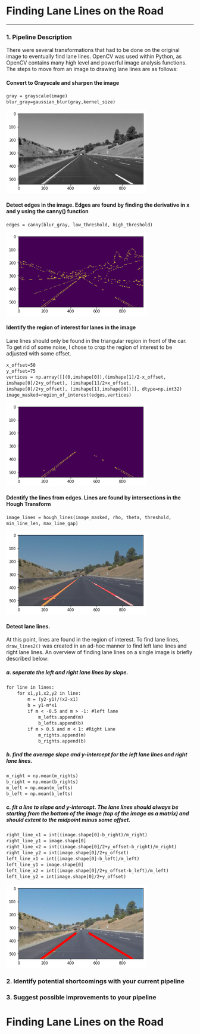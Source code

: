 # **Finding Lane Lines on the Road** 

[//]: # (Image References)

[gray]: ./images4readme/gray.png "Grayscale"
[edges]: ./images4readme/edges.png "Edges"
[masked]: ./images4readme/masked.png "Masked"
[lines]: ./images4readme/lines.png "Lines"
[lanes]: ./images4readme/lanes.png "Lanes"

---
### 1. Pipeline Description
There were  several transformations that had to be done on the original image to eventually find lane lines. OpenCV was used within Python, as OpenCV contains many high level and powerful image analysis functions. 
The steps to move from an image to drawing lane lines are as follows:
#### Convert to Grayscale and sharpen the image
```
gray = grayscale(image)
blur_gray=gaussian_blur(gray,kernel_size)
```
![alt text][gray]
#### Detect edges in the image. Edges are found by finding the derivative in x and y using the canny() function
```
edges = canny(blur_gray, low_threshold, high_threshold)
```
![alt text][edges]
#### Identify the region of interest for lanes in the image
Lane lines should only be found in the triangular region in front of the car. To get rid of some noise, I chose to crop the region of interest to be adjusted with some offset.
```
x_offset=50
y_offset=75
vertices = np.array([[(0,imshape[0]),(imshape[1]/2-x_offset, imshape[0]/2+y_offset), (imshape[1]/2+x_offset, imshape[0]/2+y_offset), (imshape[1],imshape[0])]], dtype=np.int32)
image_masked=region_of_interest(edges,vertices)
```
![alt text][masked]
#### Ddentify the lines from edges. Lines are found by intersections in the Hough Transform
```
image_lines = hough_lines(image_masked, rho, theta, threshold, min_line_len, max_line_gap)
```
![alt text][lines]
#### Detect lane lines.
At this point, lines are found in the region of interest. To find lane lines, `draw_lines2()` was created in an ad-hoc manner to find left lane lines and right lane lines. 
An overview of finding lane lines on a single image is briefly described below:
##### a. seperate the left and right lane lines by slope.
```
for line in lines:
    for x1,y1,x2,y2 in line:
        m = (y2-y1)/(x2-x1)
        b = y1-m*x1      
        if m < -0.5 and m > -1: #left lane
            m_lefts.append(m)
            b_lefts.append(b)
        if m > 0.5 and m < 1: #Right Lane
            m_rights.append(m)
            b_rights.append(b)
```
##### b. find the average slope and y-intercept for the left lane lines and right lane lines.
```
m_right = np.mean(m_rights)
b_right = np.mean(b_rights)
m_left = np.mean(m_lefts)
b_left = np.mean(b_lefts)
```
##### c. fit a line to slope and y-intercept. The lane lines should always be starting from the bottom of the image (top of the image as a matrix) and should extent to the midpoint minus some offset.
```
right_line_x1 = int((image.shape[0]-b_right)/m_right)
right_line_y1 = image.shape[0]
right_line_x2 = int((image.shape[0]/2+y_offset-b_right)/m_right)
right_line_y2 = int(image.shape[0]/2+y_offset)
left_line_x1 = int((image.shape[0]-b_left)/m_left)
left_line_y1 = image.shape[0]
left_line_x2 = int((image.shape[0]/2+y_offset-b_left)/m_left)
left_line_y2 = int(image.shape[0]/2+y_offset)
```
![alt text][lanes]


### 2. Identify potential shortcomings with your current pipeline



### 3. Suggest possible improvements to your pipeline



# **Finding Lane Lines on the Road** 


